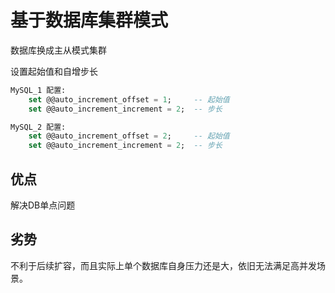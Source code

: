 # 基于数据库集群模式

数据库换成主从模式集群

设置起始值和自增步长
```sql
MySQL_1 配置:
	set @@auto_increment_offset = 1;     -- 起始值
	set @@auto_increment_increment = 2;  -- 步长

MySQL_2 配置:
	set @@auto_increment_offset = 2;     -- 起始值
	set @@auto_increment_increment = 2;  -- 步长
```

## 优点
解决DB单点问题

## 劣势
不利于后续扩容，而且实际上单个数据库自身压力还是大，依旧无法满足高并发场景。